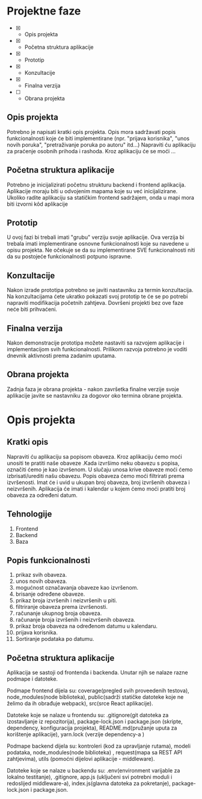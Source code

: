# Projektne faze
- [x] - Opis projekta
- [x] - Početna struktura aplikacije
- [x] - Prototip
- [x] - Konzultacije
- [X] - Finalna verzija
- [ ] - Obrana projekta

## Opis projekta
Potrebno je napisati kratki opis projekta.
Opis mora sadržavati popis funkcionalnosti koje će biti implementirane (npr. "prijava korisnika", "unos novih poruka", "pretraživanje poruka po autoru" itd...)
Napraviti ću aplikaciju za praćenje osobnih prihoda i rashoda. Kroz aplikaciju će se moći ...

## Početna struktura aplikacije
Potrebno je inicijalizirati početnu strukturu backend i frontend aplikacija.
Aplikacije moraju biti u odvojenim mapama koje su već inicijalizirane.
Ukoliko radite aplikaciju sa statičkim frontend sadržajem, onda u mapi mora biti izvorni kôd aplikacije

## Prototip
U ovoj fazi bi trebali imati "grubu" verziju svoje aplikacije. Ova verzija bi trebala imati implementirane osnovne funkcionalnosti koje su navedene u opisu projekta. Ne očekuje se da su implementirane SVE funkcionalnosti niti da su postojeće funkcionalnosti potpuno ispravne.

## Konzultacije
Nakon izrade prototipa potrebno se javiti nastavniku za termin konzultacija. Na konzultacijama ćete ukratko pokazati svoj prototip te će se po potrebi napraviti modifikacija početnih zahtjeva. Dovršeni projekti bez ove faze neće biti prihvaćeni.

## Finalna verzija
Nakon demonstracije prototipa možete nastaviti sa razvojem aplikacije i implementacijom svih funkcionalnosti. Prilikom razvoja potrebno je voditi dnevnik aktivnosti prema zadanim uputama.

## Obrana projekta
Zadnja faza je obrana projekta - nakon završetka finalne verzije svoje aplikacije javite se nastavniku za dogovor oko termina obrane projekta.

# Opis projekta
## Kratki opis
Napraviti ću aplikaciju sa popisom obaveza. Kroz aplikaciju ćemo moći unositi te pratiti naše obaveze .Kada izvršimo neku obavezu s popisa, označiti ćemo je kao izvršenom. U slučaju unosa krive obaveze moći ćemo izbrisati/urediti našu obavezu. Popis obaveza ćemo moći filtrirati prema izvršenosti. Imat će i uvid u ukupan broj obaveza, broj izvršenih obaveza i neizvršenih. Aplikacija će imati i kalendar u kojem ćemo moći pratiti broj obaveza za određeni datum. 

## Tehnologije
1. Frontend
2. Backend
3. Baza
## Popis funkcionalnosti
1. prikaz svih obaveza.
2. unos novih obaveza.
3. mogućnost označavanja obaveze kao izvršenom.
4. brisanje određene obaveze.
5. prikaz broja izvršenih i neizvršenih u piti.
6. filtriranje obaveza prema izvršenosti.
7. računanje ukupnog broja obaveza.
8. računanje broja izvršenih i neizvršenih obaveza.
9. prikaz broja obaveza na određenom datumu u kalendaru.
10. prijava korisnika.
11. Sortiranje podataka po datumu.

## Početna struktura aplikacije
Aplikacija se sastoji od frontenda i backenda.
Unutar njih se nalaze razne podmape i datoteke.

Podmape frontend dijela su: coverage(pregled svih proveedenih testova), node_modules(node biblioteka), public(sadrži statičke datoteke koje ne želimo da ih obrađuje webpack), src(srce React aplikacije).

Datoteke koje se nalaze u frontendu su: 
.gitignore(git datoteka za izostavljanje iz repozitorija), package-lock.json i package.json (skripte, dependency, konfiguracija projekta), README.md(pružanje uputa za korištenje aplikacije), yarn.lock (verzije dependency-a )


Podmape backend dijela su: kontroleri (kod za upravljanje rutama), modeli podataka, node_modules(node biblioteka) , request(mapa sa REST API zahtjevima), utils (pomoćni dijelovi aplikacije - middleware).

Datoteke koje se nalaze u backendu su:  .env(environment varijable za lokalno testitanje), 
.gitignore, app.js (uključeni svi potrebni moduli i redoslijed middleware-a), index.js(glavna datoteka za pokretanje), package-lock.json i package.json.
